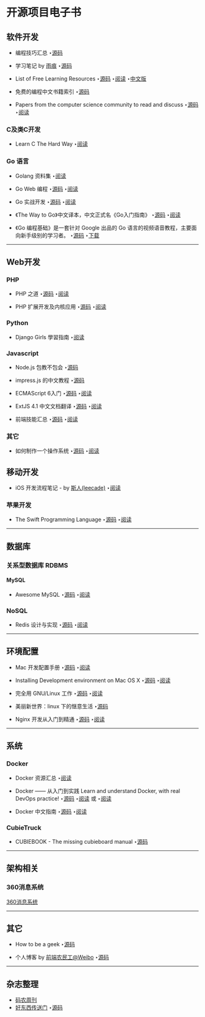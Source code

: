 # 开源项目电子书


## 软件开发

* 编程技巧汇总 ‣[源码](https://github.com/xiaobeicn/programming-skills-summary)

* 学习笔记 by [雨痕](https://github.com/qyuhen) ‣[源码](https://github.com/qyuhen/book)

* List of Free Learning Resources ‣[源码](https://github.com/vhf/free-programming-books) ‣[阅读](http://resrc.io/list/10/list-of-free-programming-books/) ‣[中文版](https://github.com/vhf/free-programming-books/blob/master/free-programming-books-zh.md)

* 免费的编程中文书籍索引 ‣[源码](https://github.com/buildhappy/free-programming-books-zh_CN)

* Papers from the computer science community to read and discuss ‣[源码](https://github.com/papers-we-love/papers-we-love.git) ‣[阅读](http://paperswelove.org/)

### C及类C开发

* Learn C The Hard Way ‣[阅读](http://c.learncodethehardway.org/book/)


### Go 语言

* Golang 资料集 ‣[阅读](https://github.com/ty4z2008/Qix/blob/master/golang.md)

* Go Web 编程 ‣[源码](https://github.com/astaxie/build-web-application-with-golang) ‣[阅读](https://github.com/astaxie/build-web-application-with-golang/tree/master/zh)

* Go 实战开发 ‣[源码](https://github.com/astaxie/Go-in-Action) ‣[阅读](https://github.com/astaxie/Go-in-Action/blob/master/ebook/zh/preface.md)

* 《The Way to Go》中文译本，中文正式名《Go入门指南》 ‣[源码](https://github.com/Unknwon/the-way-to-go_ZH_CN) ‣[阅读](https://github.com/Unknwon/the-way-to-go_ZH_CN/blob/master/eBook/directory.md)

* 《Go 编程基础》是一套针对 Google 出品的 Go 语言的视频语音教程，主要面向新手级别的学习者。 ‣[源码](https://github.com/Unknwon/go-fundamental-programming) ‣[下载](http://pan.baidu.com/s/1eQkVyF4)

----

## Web开发

### PHP
* PHP 之道 ‣[源码](https://github.com/wulijun/php-the-right-way) ‣[阅读](http://wulijun.github.io/php-the-right-way/)

* PHP 扩展开发及内核应用 ‣[源码](https://github.com/walu/phpbook) ‣[阅读](http://www.walu.cc/phpbook)

### Python

* Django Girls 學習指南 ‣[阅读](http://djangogirlstaipei.gitbooks.io/django-girls-taipei-tutorial/content/)

### Javascript

* Node.js 包教不包会 ‣[源码](https://github.com/alsotang/node-lessons)

* impress.js 的中文教程 ‣[源码](https://github.com/kokdemo/impress.js-tutorial-in-Chinese)

* ECMAScript 6入门 ‣[源码](https://github.com/ruanyf/es6tutorial) ‣[阅读](http://es6.ruanyifeng.com/)

* ExtJS 4.1 中文文档翻译 ‣[源码](https://github.com/extjs-doc-cn/ext4api) ‣[阅读](http://extjs-doc-cn.github.io/ext4api/)

* 前端技能汇总 ‣[源码](https://github.com/JacksonTian/fks) ‣[阅读](http://html5ify.com/fks/)


### 其它

* 如何制作一个操作系统 ‣[源码](https://github.com/Kroderia/How-to-Make-a-Computer-Operating-System-in-Chinese) ‣[阅读](http://samypesse.github.io/How-to-Make-a-Computer-Operating-System/)

## 移动开发

* iOS 开发流程笔记 - by [斯人(leecade)](https://github.com/leecade) ‣[阅读](https://github.com/leecade/ios-dev-flow)

### 苹果开发

* The Swift Programming Language ‣[源码](https://github.com/numbbbbb/the-swift-programming-language-in-chinese) ‣[阅读](http://numbbbbb.github.io/the-swift-programming-language-in-chinese/)


----

## 数据库

### 关系型数据库 RDBMS

#### MySQL

* Awesome MySQL ‣[源码](https://github.com/shlomi-noach/awesome-mysql) ‣[阅读](http://shlomi-noach.github.io/awesome-mysql/)

### NoSQL

* Redis 设计与实现 ‣[源码](https://github.com/huangz1990/redisbook) ‣[阅读](http://origin.redisbook.com/)


----

## 环境配置

* Mac 开发配置手册 ‣[源码](https://github.com/Aaaaaashu/Mac-dev-setup) ‣[阅读](http://aaaaaashu.gitbooks.io/mac-dev-setup/content/)

* Installing Development environment on Mac OS X ‣[源码](https://github.com/sb2nov/mac-setup) ‣[阅读](http://sourabhbajaj.com/mac-setup/)

* 完全用 GNU/Linux 工作 ‣[源码](https://github.com/chusiang/working-on-gnu-linux) ‣[阅读](http://chusiang.gitbooks.io/working-on-gnu-linux/content/)

* 美丽新世界：linux 下的惬意生活 ‣[源码](https://github.com/yangyangwithgnu/the_new_world_linux)

* Nginx 开发从入门到精通 ‣[源码](https://github.com/taobao/nginx-book) ‣[阅读](http://tengine.taobao.org/book/index.html)

----

## 系统

### Docker

* Docker 资源汇总 ‣[阅读](https://github.com/hangyan/docker-resources/blob/master/README_zh.md)

* Docker —— 从入门到实践 Learn and understand Docker, with real DevOps practice! ‣[源码](https://github.com/yeasy/docker_practice) ‣[阅读](http://dockerpool.com/static/books/docker_practice/index.html) 或 ‣[阅读](https://www.gitbook.io/book/yeasy/docker_practice)

* Docker 中文指南 ‣[源码](https://github.com/widuu/chinese_docker) ‣[阅读](http://www.widuu.com/chinese_docker/index.html)

### CubieTruck

* CUBIEBOOK - The missing cubieboard manual ‣[源码](https://github.com/fy0/cubiebook)

----

## 架构相关

### 360消息系统
[360消息系统](https://github.com/johntech-o/blog.git)


----

## 其它

* How to be a geek ‣[源码](https://github.com/phodal/beageek)

* 个人博客 by [前端农民工@Weibo](http://www.weibo.com/fouber) ‣[源码](https://github.com/fouber/blog)

----

## 杂志整理

* [码农周刊](http://weekly.manong.io/issues/)
* [好东西传送门](http://haoweekly.memect.com/) ‣[源码](https://github.com/memect/hao)
